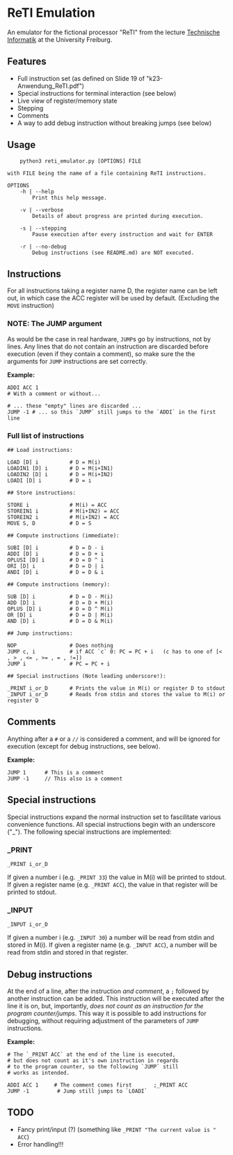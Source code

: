 # ReTI Emulation

An emulator for the fictional processor "ReTI" from the lecture [Technische Informatik](https://abs.informatik.uni-freiburg.de/src/teach_main.php?id=158) at the University Freiburg.

## Features

* Full instruction set (as defined on Slide 19 of "k23-Anwendung_ReTI.pdf")
* Special instructions for terminal interaction (see below)
* Live view of register/memory state
* Stepping
* Comments
* A way to add debug instruction without breaking jumps (see below)


## Usage

```
    python3 reti_emulator.py [OPTIONS] FILE

with FILE being the name of a file containing ReTI instructions.

OPTIONS
    -h | --help
        Print this help message.
    
    -v | --verbose
        Details of about progress are printed during execution.

    -s | --stepping
        Pause execution after every instruction and wait for ENTER

    -r | --no-debug
        Debug instructions (see README.md) are NOT executed.
```

## Instructions

For all instructions taking a register name D, the register name
can be left out, in which case the ACC register will be used by default.
(Excluding the `MOVE` instruction)

### NOTE: The JUMP argument

As would be the case in real hardware, `JUMP`s go by instructions, not by lines. Any lines that do not contain an instruction are discarded before execution (even if they contain a comment), so make sure the the arguments for `JUMP` instructions are set correctly.

**Example:**
```
ADDI ACC 1
# With a comment or without...

# ... these "empty" lines are discarded ...
JUMP -1 # ... so this `JUMP` still jumps to the `ADDI` in the first line
```

### Full list of instructions

```
## Load instructions:

LOAD [D] i          # D = M(i)
LOADIN1 [D] i       # D = M(i+IN1)
LOADIN2 [D] i       # D = M(i+IN2)
LOADI [D] i         # D = i

## Store instructions:

STORE i             # M(i) = ACC
STOREIN1 i          # M(i+IN2) = ACC
STOREIN2 i          # M(i+IN2) = ACC
MOVE S, D           # D = S

## Compute instructions (immediate):

SUBI [D] i          # D = D - i
ADDI [D] i          # D = D + i
OPLUSI [D] i        # D = D ^ i
ORI [D] i           # D = D | i
ANDI [D] i          # D = D & i

## Compute instructions (memory):

SUB [D] i           # D = D - M(i)
ADD [D] i           # D = D + M(i)
OPLUS [D] i         # D = D ^ M(i)
OR [D] i            # D = D | M(i)
AND [D] i           # D = D & M(i)

## Jump instructions:

NOP                 # Does nothing
JUMP c, i           # if ACC `c` 0: PC = PC + i   (c has to one of [< , > , <= , >= , = , !=])
JUMP i              # PC = PC + i

## Special instructions (Note leading underscore!):

_PRINT i_or_D       # Prints the value in M(i) or register D to stdout
_INPUT i_or_D       # Reads from stdin and stores the value to M(i) or register D
```

## Comments

Anything after a `#` or a `//` is considered a comment, and will be ignored for execution (except for debug instructions, see below).

**Example:**
```
JUMP 1      # This is a comment
JUMP -1     // This also is a comment
```


## Special instructions

Special instructions expand the normal instruction set to fascilitate various convenience functions. All special instructions begin with an underscore ("\_").
The following special instructions are implemented:

### \_PRINT
```
_PRINT i_or_D
```

If given a number i (e.g. `_PRINT 33`) the value in M(i) will be printed to stdout.
If given a register name (e.g. `_PRINT ACC`), the value in that register will be printed to stdout.

### \_INPUT
```
_INPUT i_or_D
```

If given a number i (e.g. `_INPUT 30`) a number will be read from stdin and stored in M(i).
If given a register name (e.g. `_INPUT ACC`), a number will be read from stdin and stored in that register.


## Debug instructions

At the end of a line, after the instruction *and comment*, a `;` followed by another instruction can be added.
This instruction will be executed after the line it is on, but, importantly, *does not count as an instruction for the program counter/jumps*.
This way it is possible to add instructions for debugging, without requiring adjustment of the parameters of `JUMP` instructions.


**Example:**
```
# The `_PRINT ACC` at the end of the line is executed,
# but does not count as it's own instruction in regards
# to the program counter, so the following `JUMP` still
# works as intended.

ADDI ACC 1     # The comment comes first       ;_PRINT ACC
JUMP -1         # Jump still jumps to `LOADI`

```


## TODO

* Fancy print/input (?) (something like `_PRINT "The current value is " ACC`)
* Error handling!!!
